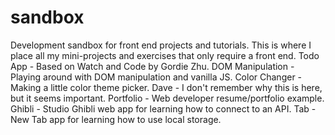 # sandbox
Development sandbox for front end projects and tutorials.
This is where I place all my mini-projects and exercises that only require a front end. Todo App - Based on Watch and Code by Gordie Zhu. DOM Manipulation - Playing around with DOM manipulation and vanilla JS. Color Changer - Making a little color theme picker. Dave - I don't remember why this is here, but it seems important. Portfolio - Web developer resume/portfolio example. Ghibli - Studio Ghibli web app for learning how to connect to an API. Tab - New Tab app for learning how to use local storage.
